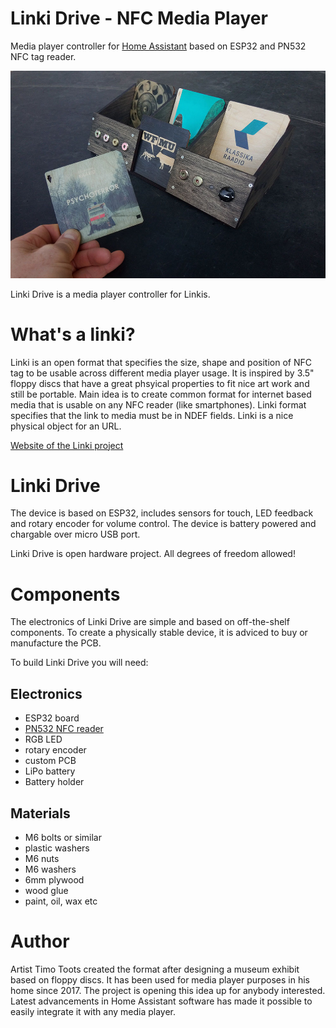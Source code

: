 # Linki Drive - NFC Media Player

Media player controller for [Home Assistant](https://www.home-assistant.io/) based on ESP32 and PN532 NFC tag reader.

![Linki Drive](images/linki_drive.jpg)

Linki Drive is a media player controller for Linkis.

# What's a linki?

Linki is an open format that specifies the size, shape and position of NFC tag to be usable across different media player usage. It is inspired by 3.5" floppy discs that have a great phsyical properties to fit nice art work and still be portable. Main idea is to create common format for internet based media that is usable on any NFC reader (like smartphones). Linki format specifies that the link to media must be in NDEF fields. Linki is a nice physical object for an URL.

[Website of the Linki project](https://www.linki.cc)

# Linki Drive

The device is based on ESP32, includes sensors for touch, LED feedback and rotary encoder for volume control. The device is battery powered and chargable over micro USB port.

Linki Drive is open hardware project. All degrees of freedom allowed!

# Components

The electronics of Linki Drive are simple and based on off-the-shelf components. To create a physically stable device, it is adviced to buy or manufacture the PCB.

To build Linki Drive you will need:

## Electronics

* ESP32 board
* [PN532 NFC reader](https://www.aliexpress.com/item/32794353925.html)
* RGB LED
* rotary encoder
* custom PCB
* LiPo battery 
* Battery holder

## Materials

* M6 bolts or similar
* plastic washers
* M6 nuts
* M6 washers
* 6mm plywood
* wood glue
* paint, oil, wax etc

# Author

Artist Timo Toots created the format after designing a museum exhibit based on floppy discs. It has been used for media player purposes in his home since 2017. The project is opening this idea up for anybody interested. Latest advancements in Home Assistant software has made it possible to easily integrate it with any media player.
